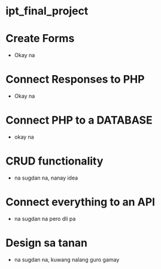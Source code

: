 # ipt_final_project

# Create Forms
- Okay na
# Connect Responses to PHP
- Okay na
# Connect PHP to a DATABASE
- okay na
# CRUD functionality
- na sugdan na, nanay idea
# Connect everything to an API
- na sugdan na pero dli pa
# Design sa tanan
- na sugdan na, kuwang nalang guro gamay
